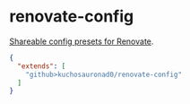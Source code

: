 # renovate-config

[Shareable config presets for Renovate](https://docs.renovatebot.com/config-presets/).

```json
{
  "extends": [
    "github>kuchosauronad0/renovate-config"
  ]
}
```
